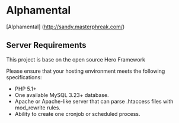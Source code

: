 Alphamental
====

[Alphamental] (http://sandy.masterphreak.com/)

## Server Requirements

This project is base on the open source Hero Framework

Please ensure that your hosting environment meets the following specifications:

* PHP 5.1+
* One available MySQL 3.23+ database.
* Apache or Apache-like server that can parse .htaccess files with mod_rewrite rules.
* Ability to create one cronjob or scheduled process.
